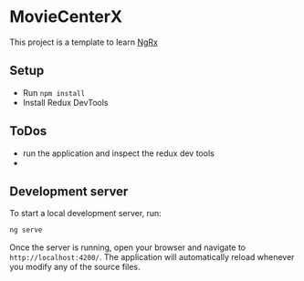 # MovieCenterX

This project is a template to learn [NgRx](https://ngrx.io/)

## Setup

- Run `npm install`
- Install Redux DevTools

## ToDos

- run the application and inspect the redux dev tools
-

## Development server

To start a local development server, run:

```bash
ng serve
```

Once the server is running, open your browser and navigate to `http://localhost:4200/`. The application will automatically reload whenever you modify any of the source files.
